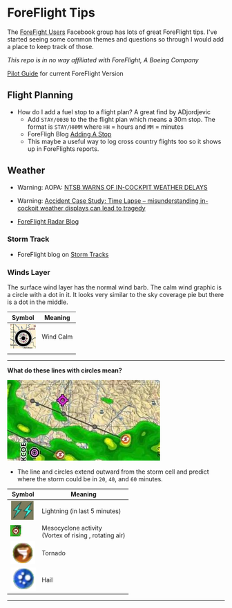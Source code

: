 # ForeFlight Tips

The [ForeFight Users](https://www.facebook.com/groups/2036312003337297/) Facebook group has lots of great ForeFlight tips. I've started seeing some common themes and questions so through I would add a place to keep track of those.

<i>This repo is in no way affiliated with ForeFlight, A Boeing Company</i>


[Pilot Guide](http://cloudfront.foreflight.com/docs/ff/12.4/v12.4%20-%20foreflight%20mobile%20pilot%20guide%20optimized.pdf) for current ForeFlight Version


## Flight Planning

* How do I add a fuel stop to a flight plan? A great find by ADjordjevic
	* Add `STAY/0030` to the the flight plan which means a 30m stop. The format is `STAY/HHMM` where `HH` = hours and `MM` = minutes
	* ForeFligh Blog [Adding A Stop](https://support.foreflight.com/hc/en-us/articles/360034183613-How-do-I-file-a-STAY-at-a-waypoint-within-my-flight-plan-in-Europe-?mobile_site=true&fbclid=IwAR0p6MjLbacYL6xXIqyhKbEzviUMON19Irgr8y6bqXF6hicteYiP3glnZpo)
	* This maybe a useful way to log cross country flights too so it shows up in ForeFlights reports.


## Weather


* Warning: AOPA: [NTSB WARNS OF IN-COCKPIT WEATHER DELAYS](https://www.aopa.org/news-and-media/all-news/2012/june/25/ntsb-warns-of-in-cockpit-weather-delays)
* Warning: [Accident Case Study: Time Lapse – misunderstanding in-cockpit weather displays can lead to tragedy](https://www.youtube.com/watch?v=83uvKWJS2os)


* [ForeFlight Radar Blog](https://blog.foreflight.com/2016/07/14/new-radar-layer-updates/?fbclid=IwAR09Divh5TJyqiDU-J6hMPeycPVYY-5QcQVaA7nDU4AHSZN4ZXRNmluZYMk)

### Storm Track

* ForeFlight blog on [Storm Tracks](https://blog.foreflight.com/2012/07/16/storm-tracks-now-available/)

### Winds Layer

The surface wind layer has the normal wind barb. The calm wind graphic is a circle with a dot in it. It looks very similar to the sky coverage pie but there is a dot in the middle.

| Symbol | Meaning |
|---|---|
| ![calm](images/wind_calm.png) | Wind Calm |
| | |


___

**What do these lines with circles mean?**

![store track](images/storm_track.jpg)

* The line and circles extend outward from the storm cell and predict where the storm could be in `20`, `40`, and `60` minutes.
	
| Symbol | Meaning |
|---|---|
| ![Lightning](images/lightning.png) | Lightning (in last 5 minutes) |
|![noted tstorm](images/mesocyclone.png) | Mesocyclone activity<br>(Vortex of rising , rotating air) | 
| ![Tornado](images/tornado.png) | Tornado|
| ![Hail](images/hail.png)  | Hail |
	
___


